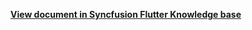 **[View document in Syncfusion Flutter Knowledge base](https://www.syncfusion.com/kb/12342/how-to-style-a-header-the-flutter-date-range-picker-sfdaternagepicker)**
